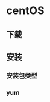 

# centOS


## 下载  


## 安装
### 安装包类型  
<!-- 


linux安装包类型,Linux安装包类型
https://blog.csdn.net/weixin_39608988/article/details/116876796
rpm和yum命令安装软件的区别
https://blog.csdn.net/qq_47346664/article/details/120277985
-->


### yum
<!-- 

Centos8更改国内源
https://blog.csdn.net/qq_41233709/article/details/122509655

-->


